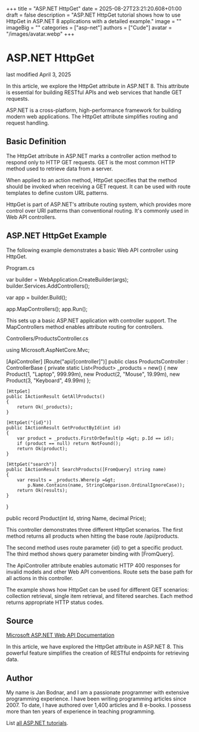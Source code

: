 +++
title = "ASP.NET HttpGet"
date = 2025-08-27T23:21:20.608+01:00
draft = false
description = "ASP.NET HttpGet tutorial shows how to use HttpGet in ASP.NET 8 applications with a detailed example."
image = ""
imageBig = ""
categories = ["asp-net"]
authors = ["Cude"]
avatar = "/images/avatar.webp"
+++

# ASP.NET HttpGet

last modified April 3, 2025

In this article, we explore the HttpGet attribute in ASP.NET 8. This attribute
is essential for building RESTful APIs and web services that handle GET requests.

ASP.NET is a cross-platform, high-performance framework for building modern web
applications. The HttpGet attribute simplifies routing and request handling.

## Basic Definition

The HttpGet attribute in ASP.NET marks a controller action method to respond
only to HTTP GET requests. GET is the most common HTTP method used to retrieve
data from a server.

When applied to an action method, HttpGet specifies that the method should be
invoked when receiving a GET request. It can be used with route templates to
define custom URL patterns.

HttpGet is part of ASP.NET's attribute routing system, which provides more
control over URI patterns than conventional routing. It's commonly used in
Web API controllers.

## ASP.NET HttpGet Example

The following example demonstrates a basic Web API controller using HttpGet.

Program.cs
  

var builder = WebApplication.CreateBuilder(args);
builder.Services.AddControllers();

var app = builder.Build();

app.MapControllers();
app.Run();

This sets up a basic ASP.NET application with controller support. The
MapControllers method enables attribute routing for controllers.

Controllers/ProductsController.cs
  

using Microsoft.AspNetCore.Mvc;

[ApiController]
[Route("api/[controller]")]
public class ProductsController : ControllerBase
{
    private static List&lt;Product&gt; _products = new()
    {
        new Product(1, "Laptop", 999.99m),
        new Product(2, "Mouse", 19.99m),
        new Product(3, "Keyboard", 49.99m)
    };

    [HttpGet]
    public IActionResult GetAllProducts()
    {
        return Ok(_products);
    }

    [HttpGet("{id}")]
    public IActionResult GetProductById(int id)
    {
        var product = _products.FirstOrDefault(p =&gt; p.Id == id);
        if (product == null) return NotFound();
        return Ok(product);
    }

    [HttpGet("search")]
    public IActionResult SearchProducts([FromQuery] string name)
    {
        var results = _products.Where(p =&gt; 
            p.Name.Contains(name, StringComparison.OrdinalIgnoreCase));
        return Ok(results);
    }
}

public record Product(int Id, string Name, decimal Price);

This controller demonstrates three different HttpGet scenarios. The first method
returns all products when hitting the base route /api/products.

The second method uses route parameter {id} to get a specific
product. The third method shows query parameter binding with [FromQuery].

The ApiController attribute enables automatic HTTP 400 responses
for invalid models and other Web API conventions. Route sets the
base path for all actions in this controller.

The example shows how HttpGet can be used for different GET scenarios:
collection retrieval, single item retrieval, and filtered searches. Each method
returns appropriate HTTP status codes.

## Source

[Microsoft ASP.NET Web API Documentation](https://learn.microsoft.com/en-us/aspnet/core/web-api/?view=aspnetcore-8.0)

In this article, we have explored the HttpGet attribute in ASP.NET 8. This
powerful feature simplifies the creation of RESTful endpoints for retrieving data.

## Author

My name is Jan Bodnar, and I am a passionate programmer with extensive
programming experience. I have been writing programming articles since 2007.
To date, I have authored over 1,400 articles and 8 e-books. I possess more
than ten years of experience in teaching programming.

List [all ASP.NET tutorials](/all/#asp-net).